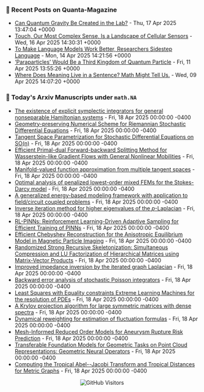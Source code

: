 ### 📝 Recent Posts on Quanta-Magazine
<!-- quanta starts -->
* <a href="https://www.quantamagazine.org/can-quantum-gravity-be-created-in-the-lab-20250417/">Can Quantum Gravity Be Created in the Lab?</a> - Thu, 17 Apr 2025 13:47:04 +0000
* <a href="https://www.quantamagazine.org/touch-our-most-complex-sense-is-a-landscape-of-cellular-sensors-20250416/">Touch, Our Most Complex Sense, Is a Landscape of Cellular Sensors</a> - Wed, 16 Apr 2025 14:30:31 +0000
* <a href="https://www.quantamagazine.org/to-make-language-models-work-better-researchers-sidestep-language-20250414/">To Make Language Models Work Better, Researchers Sidestep Language</a> - Mon, 14 Apr 2025 14:21:56 +0000
* <a href="https://www.quantamagazine.org/paraparticles-would-be-a-third-kingdom-of-quantum-particle-20250411/">‘Paraparticles’ Would Be a Third Kingdom of Quantum Particle</a> - Fri, 11 Apr 2025 13:55:26 +0000
* <a href="https://www.quantamagazine.org/where-does-meaning-live-in-a-sentence-math-might-tell-us-20250409/">Where Does Meaning Live in a Sentence? Math Might Tell Us.</a> - Wed, 09 Apr 2025 14:07:20 +0000
<!-- quanta ends -->


### 📝 Today's Arxiv Manuscripts under ``math.NA``
<!-- arxiv-math-na starts -->
* <a href="https://arxiv.org/abs/2504.12567">The existence of explicit symplectic integrators for general nonseparable Hamiltonian systems</a> - Fri, 18 Apr 2025 00:00:00 -0400
* <a href="https://arxiv.org/abs/2504.12631">Geometry-preserving Numerical Scheme for Riemannian Stochastic Differential Equations</a> - Fri, 18 Apr 2025 00:00:00 -0400
* <a href="https://arxiv.org/abs/2504.12650">Tangent Space Parametrization for Stochastic Differential Equations on SO(n)</a> - Fri, 18 Apr 2025 00:00:00 -0400
* <a href="https://arxiv.org/abs/2504.12713">Efficient Primal-dual Forward-backward Splitting Method for Wasserstein-like Gradient Flows with General Nonlinear Mobilities</a> - Fri, 18 Apr 2025 00:00:00 -0400
* <a href="https://arxiv.org/abs/2504.12892">Manifold-valued function approximation from multiple tangent spaces</a> - Fri, 18 Apr 2025 00:00:00 -0400
* <a href="https://arxiv.org/abs/2504.12938">Optimal analysis of penalized lowest-order mixed FEMs for the Stokes-Darcy model</a> - Fri, 18 Apr 2025 00:00:00 -0400
* <a href="https://arxiv.org/abs/2504.13036">A generalized energy-based modeling framework with application to field/circuit coupled problems</a> - Fri, 18 Apr 2025 00:00:00 -0400
* <a href="https://arxiv.org/abs/2504.12836">Inverse iteration method for higher eigenvalues of the $p$-Laplacian</a> - Fri, 18 Apr 2025 00:00:00 -0400
* <a href="https://arxiv.org/abs/2504.12949">RL-PINNs: Reinforcement Learning-Driven Adaptive Sampling for Efficient Training of PINNs</a> - Fri, 18 Apr 2025 00:00:00 -0400
* <a href="https://arxiv.org/abs/2504.12981">Efficient Chebyshev Reconstruction for the Anisotropic Equilibrium Model in Magnetic Particle Imaging</a> - Fri, 18 Apr 2025 00:00:00 -0400
* <a href="https://arxiv.org/abs/2311.01451">Randomized Strong Recursive Skeletonization: Simultaneous Compression and LU Factorization of Hierarchical Matrices using Matrix-Vector Products</a> - Fri, 18 Apr 2025 00:00:00 -0400
* <a href="https://arxiv.org/abs/2404.16324">Improved impedance inversion by the iterated graph Laplacian</a> - Fri, 18 Apr 2025 00:00:00 -0400
* <a href="https://arxiv.org/abs/2410.21817">Backward error analysis of stochastic Poisson integrators</a> - Fri, 18 Apr 2025 00:00:00 -0400
* <a href="https://arxiv.org/abs/2503.19185">Least Squares with Equality constraints Extreme Learning Machines for the resolution of PDEs</a> - Fri, 18 Apr 2025 00:00:00 -0400
* <a href="https://arxiv.org/abs/2504.06998">A Krylov projection algorithm for large symmetric matrices with dense spectra</a> - Fri, 18 Apr 2025 00:00:00 -0400
* <a href="https://arxiv.org/abs/2504.11968">Dynamical reweighting for estimation of fluctuation formulas</a> - Fri, 18 Apr 2025 00:00:00 -0400
* <a href="https://arxiv.org/abs/2410.03802">Mesh-Informed Reduced Order Models for Aneurysm Rupture Risk Prediction</a> - Fri, 18 Apr 2025 00:00:00 -0400
* <a href="https://arxiv.org/abs/2503.04649">Transferable Foundation Models for Geometric Tasks on Point Cloud Representations: Geometric Neural Operators</a> - Fri, 18 Apr 2025 00:00:00 -0400
* <a href="https://arxiv.org/abs/2504.11619">Computing the Tropical Abel--Jacobi Transform and Tropical Distances for Metric Graphs</a> - Fri, 18 Apr 2025 00:00:00 -0400
<!-- arxiv-math-na ends -->

<div align="center">
  
![GitHub Visitors](https://api.visitorbadge.io/api/visitors?path=https%3A%2F%2Fgithub.com%2Flowrank&label=profile%20views&labelColor=%231e1e2e&countColor=%23cba6f7)



</div>
